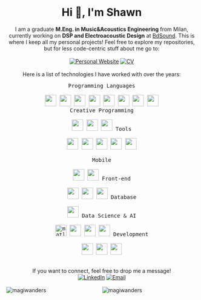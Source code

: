 <h1 align="center">Hi 👋, I'm Shawn</h1>

<div align=center>
  I am a graduate <b>M.Eng. in Music&Acoustics Engineering</b> from Milan, currently working on <b>DSP and Electroacoustic Design</b> at <a href="https://www.bdsound.com/">BdSound</a>. This is where I keep all my personal projects! Feel free to explore my repositories, but for less code-centric stuff about me go to:
</div>
<br>
<div align=center>
  <a href="https://www.magiwanders.com/"><img src="https://img.shields.io/badge/Personal%20Website-a?style=for-the-badge&color=green&link=https%3A%2F%2Fwww.magiwanders.com" alt="Personal Website" /></a>  
  <a href="https://www.magiwanders.com/about/SimoneShawnCazzaniga_CV_202309.pdf"><img src="https://img.shields.io/badge/CV-a?style=for-the-badge&color=orange&link=https%3A%2F%2Fwww.magiwanders.com%2Fabout%2FSimoneShawnCazzaniga_CV_202309.pdf" alt="CV" /> </a>
</div>
<br>
<div align=center>
Here is a list of technologies I have worked with over the years:
<div>
  <p style="display: inline-block;" align="center">
    <kbd>
      <kbd>Programming Languages</kbd>
      <br>
      <br>
      <img width="30px" src="https://cdn.jsdelivr.net/gh/devicons/devicon/icons/c/c-original.svg" /> 
      <img width="30px" src="https://cdn.jsdelivr.net/gh/devicons/devicon/icons/cplusplus/cplusplus-original.svg" /> 
      <img width="30px" src="https://cdn.jsdelivr.net/gh/devicons/devicon/icons/csharp/csharp-original.svg" /> 
      <img width="30px" src="https://cdn.jsdelivr.net/gh/devicons/devicon/icons/rust/rust-plain.svg" />
      <img width="30px" src="https://cdn.jsdelivr.net/gh/devicons/devicon/icons/python/python-original.svg" />
      <img width="30px" src="https://cdn.jsdelivr.net/gh/devicons/devicon/icons/javascript/javascript-original.svg" /> 
      <img width="30px" src="https://cdn.jsdelivr.net/gh/devicons/devicon/icons/java/java-plain.svg" />
      <img width="30px" src="https://api.iconify.design/file-icons/supercollider.svg" />
      <br>
    </kbd>
    <kbd>
      <kbd>Creative Programming</kbd>
      <br>
      <br>
      <img width="30px" src="https://api.iconify.design/simple-icons/juce.svg" />
      <img width="30px" src="https://api.iconify.design/logos/openframeworks.svg" />
      <img width="30px" src="https://api.iconify.design/devicon/processing.svg" />
  </kbd>
        <kbd>
      <kbd>Tools</kbd>
      <br>
      <br>
      <img width="30px" src="https://cdn.jsdelivr.net/gh/devicons/devicon/icons/vscode/vscode-original.svg" />
      <img width="30px" src="https://cdn.jsdelivr.net/gh/devicons/devicon/icons/jupyter/jupyter-original.svg" />
      <img width="30px" src="https://cdn.jsdelivr.net/gh/devicons/devicon/icons/intellij/intellij-original.svg" />
        <img width="30px" src="https://cdn.jsdelivr.net/gh/devicons/devicon/icons/unity/unity-original.svg" />
      <img width="30px" src="https://api.iconify.design/fad/logo-reaper.svg" />
  </kbd>
        <br><br>
     <kbd>
      <kbd>Mobile</kbd>
      <br>
      <br>
      <img width="30px" src="https://cdn.jsdelivr.net/gh/devicons/devicon/icons/dart/dart-original.svg" />
      <img width="30px" src="https://cdn.jsdelivr.net/gh/devicons/devicon/icons/flutter/flutter-plain.svg" />
    </kbd>
    <kbd>
      <kbd>Front-end</kbd>
      <br>
      <br>
      <img width="30px" src="https://cdn.jsdelivr.net/gh/devicons/devicon/icons/html5/html5-original.svg" /> 
      <img width="30px" src="https://cdn.jsdelivr.net/gh/devicons/devicon/icons/css3/css3-plain-wordmark.svg" /> 
      <img width="30px" src="https://api.iconify.design/vscode-icons/file-type-vite.svg" /> 
    </kbd>
    <kbd>
      <kbd>Database</kbd>
      <br>
      <br>
      <img width="30px" src="https://cdn.jsdelivr.net/gh/devicons/devicon/icons/firebase/firebase-plain.svg" />
    </kbd>
    <kbd>
      <kbd>Data Science & AI</kbd>
      <br>
      <br>
      <img title="matlab" width="30px" src="https://cdn.jsdelivr.net/gh/devicons/devicon/icons/matlab/matlab-original.svg" />
      <img width="30px" src="https://cdn.jsdelivr.net/gh/devicons/devicon/icons/tensorflow/tensorflow-original.svg" />
      <img width="30px" src="https://cdn.jsdelivr.net/gh/devicons/devicon/icons/numpy/numpy-original.svg" />
      <img width="30px" src="https://cdn.jsdelivr.net/gh/devicons/devicon/icons/pandas/pandas-original.svg" />
    </kbd>
    <kbd>
      <kbd>Development</kbd>
      <br>
      <br>
      <img width="30px" src="https://cdn.jsdelivr.net/gh/devicons/devicon/icons/bash/bash-original.svg" />
      <img width="30px" src="https://cdn.jsdelivr.net/gh/devicons/devicon/icons/git/git-plain.svg" />
      <img width="30px" src="https://cdn.jsdelivr.net/gh/devicons/devicon/icons/docker/docker-plain.svg" />
    </kbd>
  </p>
</div>

<br>
<div align=center>
  If you want to connect, feel free to drop me a message!
</div>

<div align=center>
  <a href="https://www.linkedin.com/in/simone-shawn-cazzaniga/"><img src="https://img.shields.io/static/v1?style=for-the-badge&message=LinkedIn&color=0A66C2&logo=LinkedIn&logoColor=FFFFFF&label=" alt="LinkedIn" /></a>
  <a href="mailto:simone.shawn.cazzaniga@gmail.com?subject=Hi%20Simon%20,%20nice%20to%20meet%20you!"><img alt="Email" src="https://img.shields.io/static/v1?style=for-the-badge&message=Gmail&color=EA4335&logo=Gmail&logoColor=FFFFFF&label=" /></a>
</div>

<br>
<img align="left" src="https://github-readme-stats.vercel.app/api/top-langs?username=magiwanders&show_icons=true&locale=en" alt="magiwanders" />
<img align="center" src="https://github-readme-stats.vercel.app/api?username=magiwanders&show_icons=true&locale=en" alt="magiwanders" />
